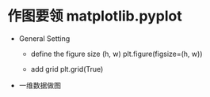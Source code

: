 # 作图要领 matplotlib.pyplot
* General Setting
  * define the figure size (h, w)
  plt.figure(figsize=(h, w))
  
  * add grid
  plt.grid(True)
* 一维数据做图
